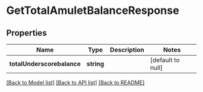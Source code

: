 # GetTotalAmuletBalanceResponse

## Properties
Name | Type | Description | Notes
------------ | ------------- | ------------- | -------------
**totalUnderscorebalance** | **string** |  | [default to null]

[[Back to Model list]](../README.md#documentation-for-models) [[Back to API list]](../README.md#documentation-for-api-endpoints) [[Back to README]](../README.md)


